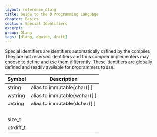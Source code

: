 ```yaml
---
layout: reference_dlang
title: Guide to the D Programming Language
chapter: Basics
section: Special Identifiers
excerpt: 
group: DLang
tags: [dlang, dguide, draft]
---
```


Special identifiers are identifiers automatically defined by the compiler.
They are not reserved identifiers and thus compiler implementers may choose to define and use them differently.
These identifiers are globally defined and readily available for programmers to use.

| Symbol    | Description |
|-----------|-------------|
| string    | alias to immutable(char)[&nbsp;] |
| wstring   | alias to immutable(wchar)[&nbsp;] |
| dstring   | alias to immutable(dchar)[&nbsp;] |
| &nbsp;    | |
| size_t    | |
| ptrdiff_t | |
